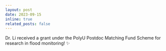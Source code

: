 ```yaml
---
layout: post
date: 2023-09-15
inline: true
related_posts: false
---
```


Dr. Li received a grant under the PolyU Postdoc Matching Fund Scheme for research in flood monitoring! :sparkles:
